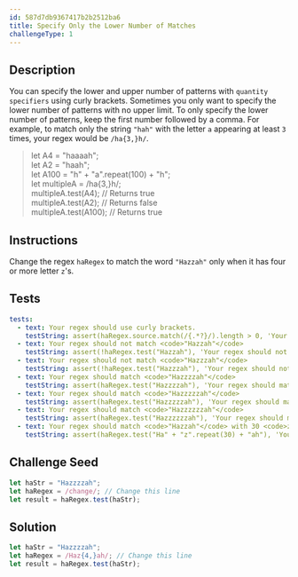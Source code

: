 ```yaml
---
id: 587d7db9367417b2b2512ba6
title: Specify Only the Lower Number of Matches
challengeType: 1
---
```


## Description
<section id='description'>
You can specify the lower and upper number of patterns with <code>quantity specifiers</code> using curly brackets. Sometimes you only want to specify the lower number of patterns with no upper limit.
To only specify the lower number of patterns, keep the first number followed by a comma.
For example, to match only the string <code>"hah"</code> with the letter <code>a</code> appearing at least <code>3</code> times, your regex would be <code>/ha{3,}h/</code>.
<blockquote>let A4 = "haaaah";<br>let A2 = "haah";<br>let A100 = "h" + "a".repeat(100) + "h";<br>let multipleA = /ha{3,}h/;<br>multipleA.test(A4); // Returns true<br>multipleA.test(A2); // Returns false<br>multipleA.test(A100); // Returns true</blockquote>
</section>

## Instructions
<section id='instructions'>
Change the regex <code>haRegex</code> to match the word <code>"Hazzah"</code> only when it has four or more letter <code>z</code>'s.
</section>

## Tests
<section id='tests'>

```yml
tests:
  - text: Your regex should use curly brackets.
    testString: assert(haRegex.source.match(/{.*?}/).length > 0, 'Your regex should use curly brackets.');
  - text: Your regex should not match <code>"Hazzah"</code>
    testString: assert(!haRegex.test("Hazzah"), 'Your regex should not match <code>"Hazzah"</code>');
  - text: Your regex should not match <code>"Hazzzah"</code>
    testString: assert(!haRegex.test("Hazzzah"), 'Your regex should not match <code>"Hazzzah"</code>');
  - text: Your regex should match <code>"Hazzzzah"</code>
    testString: assert(haRegex.test("Hazzzzah"), 'Your regex should match <code>"Hazzzzah"</code>');
  - text: Your regex should match <code>"Hazzzzzah"</code>
    testString: assert(haRegex.test("Hazzzzzah"), 'Your regex should match <code>"Hazzzzzah"</code>');
  - text: Your regex should match <code>"Hazzzzzzah"</code>
    testString: assert(haRegex.test("Hazzzzzzah"), 'Your regex should match <code>"Hazzzzzzah"</code>');
  - text: Your regex should match <code>"Hazzah"</code> with 30 <code>z</code>\'s in it.
    testString: assert(haRegex.test("Ha" + "z".repeat(30) + "ah"), 'Your regex should match <code>"Hazzah"</code> with 30 <code>z</code>\'s in it.');

```

</section>

## Challenge Seed
<section id='challengeSeed'>

<div id='js-seed'>

```js
let haStr = "Hazzzzah";
let haRegex = /change/; // Change this line
let result = haRegex.test(haStr);
```

</div>



</section>

## Solution
<section id='solution'>

```js
let haStr = "Hazzzzah";
let haRegex = /Haz{4,}ah/; // Change this line
let result = haRegex.test(haStr);
```
</section>
